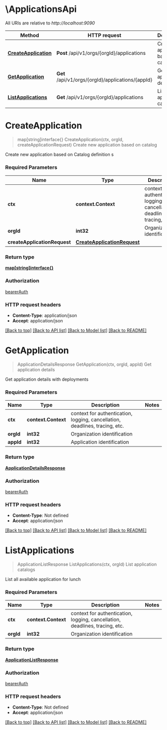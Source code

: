 # \ApplicationsApi

All URIs are relative to *http://localhost:9090*

Method | HTTP request | Description
------------- | ------------- | -------------
[**CreateApplication**](ApplicationsApi.md#CreateApplication) | **Post** /api/v1/orgs/{orgId}/applications | Create new application based on catalog
[**GetApplication**](ApplicationsApi.md#GetApplication) | **Get** /api/v1/orgs/{orgId}/applications/{appId} | Get application details
[**ListApplications**](ApplicationsApi.md#ListApplications) | **Get** /api/v1/orgs/{orgId}/applications | List application catalogs


# **CreateApplication**
> map[string]interface{} CreateApplication(ctx, orgId, createApplicationRequest)
Create new application based on catalog

Create new application based on Catalog definition s

### Required Parameters

Name | Type | Description  | Notes
------------- | ------------- | ------------- | -------------
 **ctx** | **context.Context** | context for authentication, logging, cancellation, deadlines, tracing, etc.
  **orgId** | **int32**| Organization identification | 
  **createApplicationRequest** | [**CreateApplicationRequest**](CreateApplicationRequest.md)|  | 

### Return type

[**map[string]interface{}**](map[string]interface{}.md)

### Authorization

[bearerAuth](../README.md#bearerAuth)

### HTTP request headers

 - **Content-Type**: application/json
 - **Accept**: application/json

[[Back to top]](#) [[Back to API list]](../README.md#documentation-for-api-endpoints) [[Back to Model list]](../README.md#documentation-for-models) [[Back to README]](../README.md)

# **GetApplication**
> ApplicationDetailsResponse GetApplication(ctx, orgId, appId)
Get application details

Get application details with deployments

### Required Parameters

Name | Type | Description  | Notes
------------- | ------------- | ------------- | -------------
 **ctx** | **context.Context** | context for authentication, logging, cancellation, deadlines, tracing, etc.
  **orgId** | **int32**| Organization identification | 
  **appId** | **int32**| Application identification | 

### Return type

[**ApplicationDetailsResponse**](ApplicationDetailsResponse.md)

### Authorization

[bearerAuth](../README.md#bearerAuth)

### HTTP request headers

 - **Content-Type**: Not defined
 - **Accept**: application/json

[[Back to top]](#) [[Back to API list]](../README.md#documentation-for-api-endpoints) [[Back to Model list]](../README.md#documentation-for-models) [[Back to README]](../README.md)

# **ListApplications**
> ApplicationListResponse ListApplications(ctx, orgId)
List application catalogs

List all available application for lunch

### Required Parameters

Name | Type | Description  | Notes
------------- | ------------- | ------------- | -------------
 **ctx** | **context.Context** | context for authentication, logging, cancellation, deadlines, tracing, etc.
  **orgId** | **int32**| Organization identification | 

### Return type

[**ApplicationListResponse**](ApplicationListResponse.md)

### Authorization

[bearerAuth](../README.md#bearerAuth)

### HTTP request headers

 - **Content-Type**: Not defined
 - **Accept**: application/json

[[Back to top]](#) [[Back to API list]](../README.md#documentation-for-api-endpoints) [[Back to Model list]](../README.md#documentation-for-models) [[Back to README]](../README.md)

